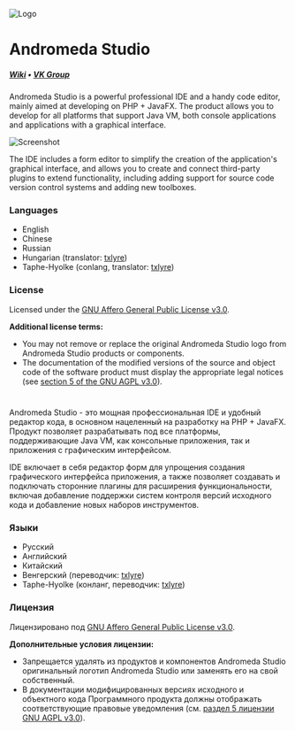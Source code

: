 ![Logo](https://github.com/oneLab-Projects/Andromeda-Studio/blob/dev/logo/background1914x1080.png)
# Andromeda Studio
##### [Wiki](https://onelab.gitbook.io/andromeda-studio) • [VK Group](https://vk.com/onelab)
Andromeda Studio is a powerful professional IDE and a handy code editor, mainly aimed at developing on PHP + JavaFX. The product allows you to develop for all platforms that support Java VM, both console applications and applications with a graphical interface. 

![Screenshot](https://pp.userapi.com/c846122/v846122218/6dde2/bv2gAOtgP-M.jpg)

The IDE includes a form editor to simplify the creation of the application's graphical interface, and allows you to create and connect third-party plugins to extend functionality, including adding support for source code version control systems and adding new toolboxes.

### Languages

- English
- Chinese
- Russian
- Hungarian (translator: [txlyre](https://github.com/txlyre))
- Taphe-Hyolke (conlang, translator: [txlyre](https://github.com/txlyre))

### License
Licensed under the [GNU Affero General Public License v3.0](https://github.com/oneLab-Projects/Andromeda-Studio/blob/dev/LICENSE).

**Additional license terms:**
- You may not remove or replace the original Andromeda Studio logo from Andromeda Studio products or components.
- The documentation of the modified versions of the source and object code of the software product must display the appropriate legal notices (see [section 5 of the GNU AGPL v3.0](https://github.com/oneLab-Projects/Andromeda-Studio/blob/fada0852d0a5c5b19055ac841a226a4251445ebb/LICENSE#L196)).

#

Andromeda Studio - это мощная профессиональная IDE и удобный редактор кода, в основном нацеленный на разработку на PHP + JavaFX. Продукт позволяет разрабатывать под все платформы, поддерживающие Java VM, как консольные приложения, так и приложения с графическим интерфейсом. 

IDE включает в себя редактор форм для упрощения создания графического интерфейса приложения, а также позволяет создавать и подключать сторонние плагины для расширения функциональности, включая добавление поддержки систем контроля версий исходного кода и добавление новых наборов инструментов. 

### Языки

- Русский
- Английский
- Китайский
- Венгерский (переводчик: [txlyre](https://github.com/txlyre))
- Taphe-Hyolke (конланг, переводчик: [txlyre](https://github.com/txlyre))

### Лицензия
Лицензировано под [GNU Affero General Public License v3.0](https://github.com/oneLab-Projects/Andromeda-Studio/blob/dev/LICENSE).

**Дополнительные условия лицензии:**
- Запрещается удалять из продуктов и компонентов Andromeda Studio оригинальный логотип Andromeda Studio или заменять его на свой собственный.
- В документации модифицированных версиях исходного и объектного кода Программного продукта должны отображать соответствующие правовые уведомления (см. [раздел 5 лицензии GNU AGPL v3.0](https://github.com/oneLab-Projects/Andromeda-Studio/blob/fada0852d0a5c5b19055ac841a226a4251445ebb/LICENSE#L196)).
